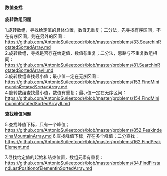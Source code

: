 #### 数值查找   

**旋转数组问题**

1.旋转数组，寻找给定值的具体位置，数值无重复；二分法，先寻找有序区间，不在有序区间，则在另外的区间：https://github.com/AntonioSu/leetcode/blob/master/problems/33.SearchinRotatedSortedArray.md  
2.旋转数组，寻找是否存在给定值，数值有重复；二分法，思路与不重复数组相同：https://github.com/AntonioSu/leetcode/blob/master/problems/81.SearchinRotatedSortedArrayII.md  
3.旋转数组查找最小值；最小值一定在无序区间： https://github.com/AntonioSu/leetcode/blob/master/problems/153.FindMinimuminRotatedSortedArray.md  
4.旋转数组查找最小值，数值有重复；最小值一定在无序区间： https://github.com/AntonioSu/leetcode/blob/master/problems/154.FindMinimuminRotatedSortedArrayII.md

**查找峰值问题**

5.查找峰值下标，只有一个峰值；https://github.com/AntonioSu/leetcode/blob/master/problems/852.PeakIndexinaMountainArray.md
6.查找峰值下标，存在多个峰值；二分查找：https://github.com/AntonioSu/leetcode/blob/master/problems/162.FindPeakElement.md   



7.寻找给定值的起始和结束位置，数组元素有重复：https://github.com/AntonioSu/leetcode/blob/master/problems/34.FindFirstandLastPositionofElementinSortedArray.md 